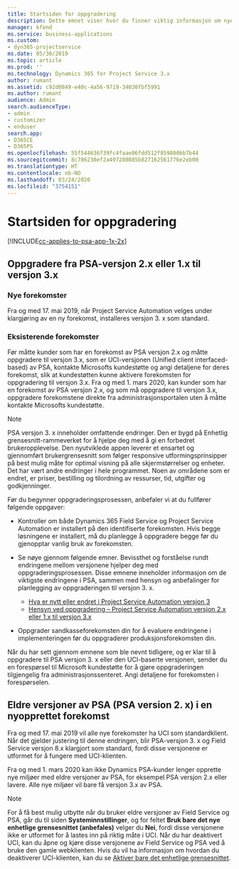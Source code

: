 ```yaml
---
title: Startsiden for oppgradering
description: Dette emnet viser hvor du finner viktig informasjon om nye og endrede funksjoner i Dynamics 365 Project Service Automation, og prosessen med å oppgradere til nyeste versjon.
manager: kfend
ms.service: business-applications
ms.custom:
- dyn365-projectservice
ms.date: 05/30/2019
ms.topic: article
ms.prod: ''
ms.technology: Dynamics 365 for Project Service 3.x
author: rumant
ms.assetid: c92d0849-e40c-4a56-9719-34030fbf5991
ms.author: rumant
audience: Admin
search.audienceType:
- admin
- customizer
- enduser
search.app:
- D365CE
- D365PS
ms.openlocfilehash: 55f544636f39fc4faae06fdd512f859800bb7b44
ms.sourcegitcommit: 8c786230ef2a497280885b827162561776e2eb00
ms.translationtype: HT
ms.contentlocale: nb-NO
ms.lasthandoff: 03/24/2020
ms.locfileid: "3754151"
---
```

# <a name="upgrade-home-page"></a>Startsiden for oppgradering

[!INCLUDE[cc-applies-to-psa-app-1x-2x](../includes/cc-applies-to-psa-app-1x-2x.md)]

## <a name="upgrade-from-psa-version-2x-or-1x-to-version-3x"></a>Oppgradere fra PSA-versjon 2.x eller 1.x til versjon 3.x

### <a name="new-instances"></a>Nye forekomster

Fra og med 17. mai 2019, når Project Service Automation velges under klargjøring av en ny forekomst, installeres versjon 3. x som standard.

### <a name="existing-instances"></a>Eksisterende forekomster

Før måtte kunder som har en forekomst av PSA versjon 2.x og måtte oppgradere til versjon 3.x, som er UCI-versjonen (Unified client interfaced-based) av PSA, kontakte Microsofts kundestøtte og angi detaljene for deres forekomst, slik at kundestøtten kunne aktivere forekomsten for oppgradering til versjon 3.x. Fra og med 1. mars 2020, kan kunder som har en forekomst av PSA versjon 2.x, og som må oppgradere til versjon 3.x, oppgradere forekomstene direkte fra administrasjonsportalen uten å måtte kontakte Microsofts kundestøtte.  

> [!NOTE]
> PSA versjon 3. x inneholder omfattende endringer. Den er bygd på Enhetlig grensesnitt-rammeverket for å hjelpe deg med å gi en forbedret brukeropplevelse. Den nyutviklede appen leverer et ensartet og gjennomført brukergrensesnitt som følger responsive utformingsprinsipper på best mulig måte for optimal visning på alle skjermstørrelser og enheter. Det har vært andre endringer i hele programmet. Noen av områdene som er endret, er priser, bestilling og tilordning av ressurser, tid, utgifter og godkjenninger.

Før du begynner oppgraderingsprosessen, anbefaler vi at du fullfører følgende oppgaver:

- Kontroller om både Dynamics 365 Field Service og Project Service Automation er installert på den identifiserte forekomsten. Hvis begge løsningene er installert, må du planlegge å oppgradere begge før du gjenopptar vanlig bruk av forekomsten.
- Se nøye gjennom følgende emner. Bevissthet og forståelse rundt endringene mellom versjonene hjelper deg med oppgraderingsprosessen. Disse emnene inneholder informasjon om de viktigste endringene i PSA, sammen med hensyn og anbefalinger for planlegging av oppgraderingen til versjon 3. x.

    - [Hva er nytt eller endret i Project Service Automation versjon 3](whats-new-changed-v3.md)
    - [Hensyn ved oppgradering – Project Service Automation versjon 2.x eller 1.x til versjon 3.x](upgrade-v3.md)

- Oppgrader sandkasseforekomsten din for å evaluere endringene i implementeringen før du oppgraderer produksjonsforekomsten din.

Når du har sett gjennom emnene som ble nevnt tidligere, og er klar til å oppgradere til PSA versjon 3. x eller den UCI-baserte versjonen, sender du en forespørsel til Microsoft kundestøtte for å gjøre oppgraderingen tilgjengelig fra administrasjonssenteret. Angi detaljene for forekomsten i forespørselen.

## <a name="older-versions-of-psa-psa-version-2x-in-a-newly-created-instance"></a>Eldre versjoner av PSA (PSA version 2. x) i en nyopprettet forekomst

Fra og med 17. mai 2019 vil alle nye forekomster ha UCI som standardklient. Når det gjelder justering til denne endringen, blir PSA-versjon 3. x og Field Service versjon 8.x klargjort som standard, fordi disse versjonene er utformet for å fungere med UCI-klienten.

Fra og med 1. mars 2020 kan ikke Dynamics PSA-kunder lenger opprette nye miljøer med eldre versjoner av PSA, for eksempel PSA versjon 2.x eller lavere. Alle nye miljøer vil bare få versjon 3.x av PSA.

> [!NOTE]
> For å få best mulig utbytte når du bruker eldre versjoner av Field Service og PSA, går du til siden **Systeminnstillinger**, og for feltet **Bruk bare det nye enhetlige grensesnittet (anbefales)** velger du **Nei**, fordi disse versjonene ikke er utformet for å lastes inn på riktig måte i UCI. Når du har deaktivert UCI, kan du åpne og kjøre disse versjonene av Field Service og PSA ved å bruke den gamle webklienten. Hvis du vil ha informasjon om hvordan du deaktiverer UCI-klienten, kan du se [Aktiver bare det enhetlige grensesnittet](../admin/enable-unified-interface-only.md).
